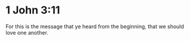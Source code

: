 # 1 John 3:11

For this is the message that ye heard from the beginning, that we should love one another.